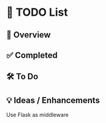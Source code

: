 # 📝 TODO List

## 📌 Overview

## ✅ Completed

## 🛠️ To Do

## 💡 Ideas / Enhancements
Use Flask as middleware
